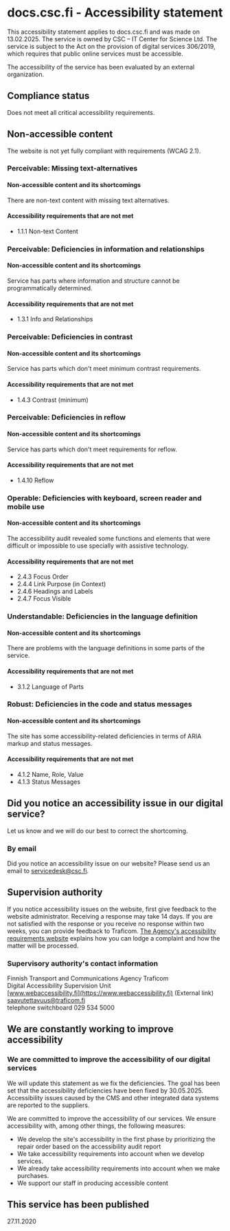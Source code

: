 # docs.csc.fi - Accessibility statement

This accessibility statement applies to docs.csc.fi and was made on 13.02.2025. The service is owned by CSC – IT Center for Science Ltd. The service is subject to the Act on the provision of digital services 306/2019, which requires that public online services must be accessible.

The accessibility of the service has been evaluated by an external organization.

## Compliance status

Does not meet all critical accessibility requirements.

## Non-accessible content

The website is not yet fully compliant with requirements (WCAG 2.1).

### Perceivable: Missing text-alternatives

#### Non-accessible content and its shortcomings

There are non-text content with missing text alternatives.

#### Accessibility requirements that are not met

- 1.1.1 Non-text Content

### Perceivable: Deficiencies in information and relationships

#### Non-accessible content and its shortcomings

Service has parts where information and structure cannot be programmatically determined.

#### Accessibility requirements that are not met

- 1.3.1 Info and Relationships

### Perceivable: Deficiencies in contrast

#### Non-accessible content and its shortcomings

Service has parts which don't meet minimum contrast requirements.

#### Accessibility requirements that are not met

- 1.4.3 Contrast (minimum)

### Perceivable: Deficiencies in reflow

#### Non-accessible content and its shortcomings

Service has parts which don't meet requirements for reflow.

#### Accessibility requirements that are not met

- 1.4.10 Reflow

### Operable: Deficiencies with keyboard, screen reader and mobile use

#### Non-accessible content and its shortcomings

The accessibility audit revealed some functions and elements that were difficult or impossible to use specially with assistive technology.

#### Accessibility requirements that are not met

- 2.4.3 Focus Order
- 2.4.4 Link Purpose (in Context)
- 2.4.6 Headings and Labels
- 2.4.7 Focus Visible

### Understandable: Deficiencies in the language definition

#### Non-accessible content and its shortcomings

There are problems with the language definitions in some parts of the service.

#### Accessibility requirements that are not met

- 3.1.2 Language of Parts

### Robust: Deficiencies in the code and status messages

#### Non-accessible content and its shortcomings

The site has some accessibility-related deficiencies in terms of ARIA markup and status messages.  

#### Accessibility requirements that are not met

- 4.1.2 Name, Role, Value
- 4.1.3 Status Messages

## Did you notice an accessibility issue in our digital service?

Let us know and we will do our best to correct the shortcoming.
  
### By email

Did you notice an accessibility issue on our website? Please send us an
email to <servicedesk@csc.fi>.

## Supervision authority

If you notice accessibility issues on the website, first give feedback to the website administrator. Receiving a response may take 14 days. If you are not satisfied with the response or you receive no response within two weeks, you can provide feedback to Traficom. [The Agency's accessibility requirements website](https://saavutettavuusvaatimukset.fi/en) explains how you can lodge a complaint and how the matter will be processed.

### Supervisory authority's contact information

Finnish Transport and Communications Agency Traficom  
Digital Accessibility Supervision Unit  
[www.webaccessibility.fi](https://www.webaccessibility.fi) (External link)  
<saavutettavuus@traficom.fi>  
telephone switchboard 029 534 5000

## We are constantly working to improve accessibility

### We are committed to improve the accessibility of our digital services

We will update this statement as we fix the deficiencies. The goal has
been set that the accessibility deficiencies have been fixed by
30.05.2025. Accessibility issues caused by the CMS and
other integrated data systems are reported to the suppliers.

We are committed to improve the accessibility of our services. We ensure
accessibility with, among other things, the following measures:

- We develop the site's accessibility in the first phase by prioritizing
  the repair order based on the accessibility audit report
- We take accessibility requirements into account when we develop
  services.
- We already take accessibility requirements into account when we make
  purchases.
- We support our staff in producing accessible content

## This service has been published

27.11.2020
